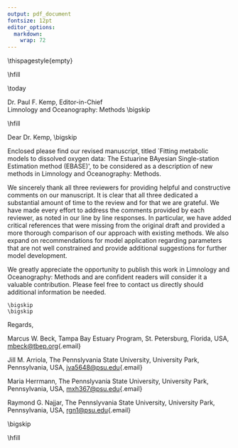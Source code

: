 ```yaml
---
output: pdf_document
fontsize: 12pt
editor_options: 
  markdown: 
    wrap: 72
---
```


\thispagestyle{empty}

\hfill

\today

Dr. Paul F. Kemp, Editor-in-Chief\
Limnology and Oceanography: Methods \bigskip

\hfill

Dear Dr. Kemp, \bigskip

Enclosed please find our revised manuscript, titled \`Fitting metabolic
models to dissolved oxygen data: The Estuarine BAyesian Single-station
Estimation method (EBASE)', to be considered as a description of new
methods in Limnology and Oceanography: Methods.

We sincerely thank all three reviewers for providing helpful and
constructive comments on our manuscript. It is clear that all three
dedicated a substantial amount of time to the review and for that we are
grateful. We have made every effort to address the comments provided by
each reviewer, as noted in our line by line responses. In particular, we
have added critical references that were missing from the original draft
and provided a more thorough comparison of our approach with existing
methods. We also expand on recommendations for model application
regarding parameters that are not well constrained and provide
additional suggestions for further model development.

We greatly appreciate the opportunity to publish this work in Limnology
and Oceanography: Methods and are confident readers will consider it a
valuable contribution. Please feel free to contact us directly should
additional information be needed.

```{=tex}
\bigskip
\bigskip
```
Regards,

Marcus W. Beck, Tampa Bay Estuary Program, St. Petersburg, Florida, USA,
[mbeck\@tbep.org](mailto:mbeck@tbep.org){.email}

Jill M. Arriola, The Pennslyvania State University, University Park,
Pennsylvania, USA, [jva5648\@psu.edu](mailto:jva5648@psu.edu){.email}

Maria Herrmann, The Pennslyvania State University, University Park,
Pennsylvania, USA, [mxh367\@psu.edu](mailto:mxh367@psu.edu){.email}

Raymond G. Najjar, The Pennslyvania State University, University Park,
Pennsylvania, USA, [rgn1\@psu.edu](mailto:rgn1@psu.edu){.email}

\bigskip

\hfill
